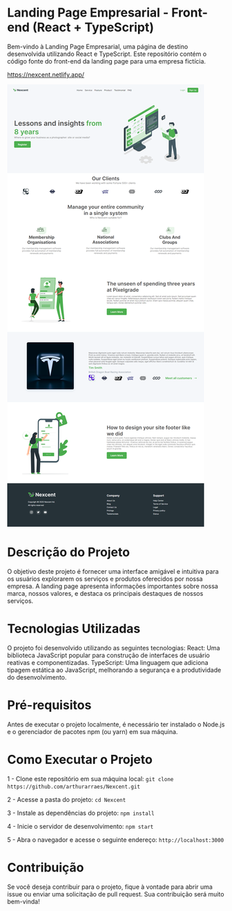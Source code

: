 # Landing Page Empresarial - Front-end (React + TypeScript)
Bem-vindo à Landing Page Empresarial, uma página de destino desenvolvida utilizando React e TypeScript. Este repositório contém o código fonte do front-end da landing page para uma empresa fictícia.

https://nexcent.netlify.app/

<img src='https://github.com/arthurarraes/Nexcent/blob/main/Website-photo.png'>

# **Descrição do Projeto**

O objetivo deste projeto é fornecer uma interface amigável e intuitiva para os usuários explorarem os serviços e produtos oferecidos por nossa empresa. A landing page apresenta informações importantes sobre nossa marca, nossos valores, e destaca os principais destaques de nossos serviços.

# **Tecnologias Utilizadas**

O projeto foi desenvolvido utilizando as seguintes tecnologias:
React: Uma biblioteca JavaScript popular para construção de interfaces de usuário reativas e componentizadas.
TypeScript: Uma linguagem que adiciona tipagem estática ao JavaScript, melhorando a segurança e a produtividade do desenvolvimento.

# **Pré-requisitos**

Antes de executar o projeto localmente, é necessário ter instalado o Node.js e o gerenciador de pacotes npm (ou yarn) em sua máquina.

# **Como Executar o Projeto**

1 - Clone este repositório em sua máquina local:
```git clone https://github.com/arthurarraes/Nexcent.git```

2 - Acesse a pasta do projeto:
```cd Nexcent```

3 - Instale as dependências do projeto:
```npm install```

4 - Inicie o servidor de desenvolvimento:
```npm start```

5 - Abra o navegador e acesse o seguinte endereço:
```http://localhost:3000```

# **Contribuição**

Se você deseja contribuir para o projeto, fique à vontade para abrir uma issue ou enviar uma solicitação de pull request. Sua contribuição será muito bem-vinda!

